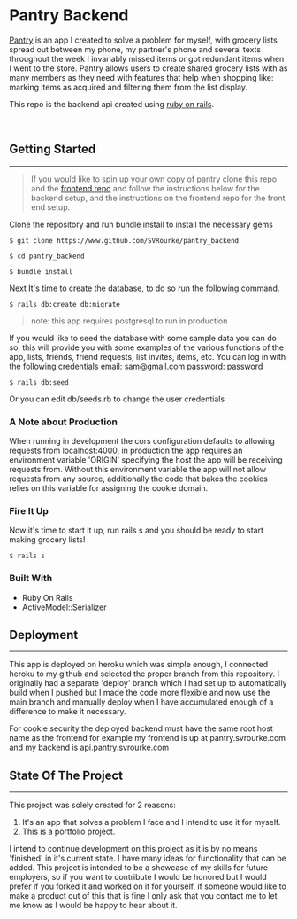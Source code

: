 # **Pantry Backend**
[Pantry](https://pantry.svrourke.com) is an app I created to solve a problem for myself, with grocery lists spread out between my phone, my partner's phone and several texts throughout the week I invariably missed items or got redundant items when I went to the store. Pantry allows users to create shared grocery lists with as many members as they need with features that help when shopping like: marking items as acquired and filtering them from the list display.   
   
This repo is the backend api created using [ruby on rails](https://rubyonrails.org/).

<br>


## Getting Started
---

> If you would like to spin up your own copy of pantry clone this repo and the [frontend repo](https://github.com/SVRourke/pantry_frontend) and follow the instructions below for the backend setup, and the instructions on the frontend repo for the front end setup.

Clone the repository and run bundle install to install the necessary gems
```
$ git clone https://www.github.com/SVRourke/pantry_backend

$ cd pantry_backend

$ bundle install
```

Next It's time to create the database, to do so run the following command.
```
$ rails db:create db:migrate
```
> note: this app requires postgresql to run in production

If you would like to seed the database with some sample data you can do so, this will provide you with some examples of the various functions of the app, lists, friends, friend requests, list invites, items, etc. You can log in with the following credentials email: sam@gmail.com password: password
```
$ rails db:seed
```
Or you can edit db/seeds.rb to change the user credentials

### **A Note about Production**
When running in development the cors configuration defaults to allowing requests from localhost:4000, in production the app requires an environment variable 'ORIGIN' specifying the host the app will be receiving requests from. Without this environment variable the app will not allow requests from any source, additionally the code that bakes the cookies relies on this variable for assigning the cookie domain. 

### **Fire It Up**
Now it's time to start it up, run rails s and you should be ready to start making grocery lists!
```
$ rails s
```
### Built With
* Ruby On Rails
* ActiveModel::Serializer

## Deployment
---
This app is deployed on heroku which was simple enough, I connected heroku to my github and selected the proper branch from this repository. I originally had a separate 'deploy' branch which I had set up to automatically build when I pushed but I made the code more flexible and now use the main branch and manually deploy when I have accumulated enough of a difference to make it necessary.

For cookie security the deployed backend must have the same root host name as the frontend for example my frontend is up at pantry.svrourke.com and my backend is api.pantry.svrourke.com

## State Of The Project
---
This project was solely created for 2 reasons:
1. It's an app that solves a problem I face and I intend to use it for myself.
2. This is a portfolio project.

I intend to continue development on this project as it is by no means 'finished' in it's current state. I have many ideas for functionality that can be added.  This project is intended to be a showcase of my skills for future employers, so  if you want to contribute I would be honored but I would prefer if you forked it and worked on it for yourself, if someone would like to make a product out of this that is fine I only ask that you contact me to let me know as I would be happy to hear about it.

